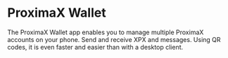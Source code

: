 # ProximaX Wallet
The ProximaX Wallet app enables you to manage multiple ProximaX accounts on your phone. Send and receive XPX and messages. Using QR codes, it is even faster and easier than with a desktop client.
